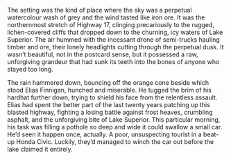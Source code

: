 The setting was the kind of place where the sky was a perpetual watercolour wash of grey and the wind tasted like iron ore. It was the northernmost stretch of Highway 17, clinging precariously to the rugged, lichen-covered cliffs that dropped down to the churning, icy waters of Lake Superior. The air hummed with the incessant drone of semi-trucks hauling timber and ore, their lonely headlights cutting through the perpetual dusk. It wasn’t beautiful, not in the postcard sense, but it possessed a raw, unforgiving grandeur that had sunk its teeth into the bones of anyone who stayed too long.

The rain hammered down, bouncing off the orange cone beside which stood Elias Finnigan, hunched and miserable. He tugged the brim of his hardhat further down, trying to shield his face from the relentless assault. Elias had spent the better part of the last twenty years patching up this blasted highway, fighting a losing battle against frost heaves, crumbling asphalt, and the unforgiving bite of Lake Superior. This particular morning, his task was filling a pothole so deep and wide it could swallow a small car. He’d seen it happen once, actually. A poor, unsuspecting tourist in a beat-up Honda Civic. Luckily, they’d managed to winch the car out before the lake claimed it entirely.
